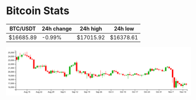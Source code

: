 # Bitcoin Stats

BTC/USDT|24h change|24h high|24h low|
|---|---|---|---|
|$16685.89|-0.99%|$17015.92|$16378.61|

<img src="./chart.svg">
